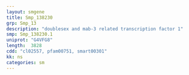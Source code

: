 ```yaml
---
layout: smgene
title: Smp_138230
grp: Smp_13
description: "doublesex and mab-3 related transcription factor 1"
smp: Smp_138230.1
uniprot: "G4VFG8"
length:  3828
cdd: "cl02557, pfam00751, smart00301"
kk: ns
categories: sm
---
```

